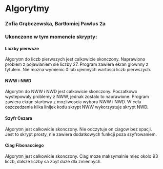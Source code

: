 # Algorytmy
### Zofia Grąbczewska, Bartłomiej Pawlus 2a

### Ukonczone w tym momencie skrypty:
#### Liczby pierwsze
Algorytm do liczb pierwszych jest calkowicie skonczony. Naprawiono problem z pojawianiem sie liczby 27. Program zawiera ekran glownny z tytulem. Nie mozna wymienic 0 lub ujemnych wartosci liczb pierwszych.

#### NWW i NWD
Algorytm do NWW i NWD jest calkowicie skonczony. Poczatkowo wystepowaly problemy z NWW, jednak zostalo to naprawione. Program zawiera ekran startowy z mozliwoscia wyboru NWW i NWD. W celu oszczedzenia kilka linijek kodu skrypt NWW wykorzystuje skrypt NWD.

#### Szyfr Cezara
Algorytm jest calkowicie skonczony. Nie odczytuje on ciagow bez spacji. Jest to skrypt prosty, nie zawiera dodatkowych funkcji poza szyfrowaniem.

#### Ciag Fibonacciego
Algorytm jest calkowicie skonczony. Ciag moze maksymalnie miec okolo 93 liczb, dalsze liczby sa zbyt duze dla zmiennych. 